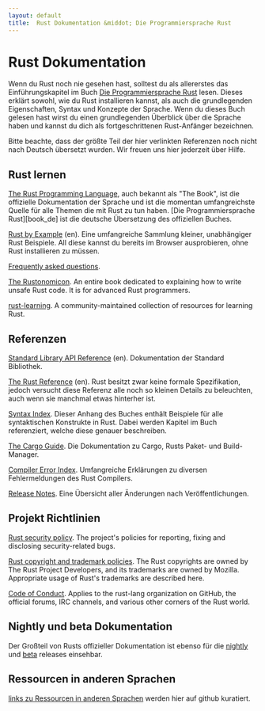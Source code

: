 ```yaml
---
layout: default
title:  Rust Dokumentation &middot; Die Programmiersprache Rust
---
```


# Rust Dokumentation

Wenn du Rust noch nie gesehen hast, solltest du als allererstes das Einführungskapitel im Buch [Die Programmiersprache Rust][book-de] lesen.
Dieses erklärt sowohl, wie du Rust installieren kannst,
als auch die grundlegenden Eigenschaften, Syntax und Konzepte der Sprache.
Wenn du dieses Buch gelesen hast
wirst du einen grundlegenden Überblick über die Sprache haben
und kannst du dich als fortgeschrittenen Rust-Anfänger bezeichnen.

Bitte beachte, dass der größte Teil der hier verlinkten Referenzen noch nicht nach Deutsch übersetzt wurden.
Wir freuen uns hier jederzeit über Hilfe.

## Rust lernen

[The Rust Programming Language][book], auch bekannt als "The Book",
ist die offizielle Dokumentation der Sprache
und ist die momentan umfangreichste Quelle für alle Themen die mit Rust zu tun haben.
[Die Programmiersprache Rust][book_de] ist die deutsche Übersetzung des offiziellen Buches.

[Rust by Example][rbe] (en). Eine umfangreiche Sammlung kleiner, unabhängiger Rust Beispiele.
All diese kannst du bereits im Browser ausprobieren, ohne Rust installieren zu müssen.

[Frequently asked questions][faq].

[The Rustonomicon][nomicon]. An entire book dedicated to
explaining how to write unsafe Rust code. It is for advanced Rust
programmers.

[rust-learning]. A community-maintained collection of resources for learning Rust.

[book]: https://doc.rust-lang.org/book/
[book-de]: https://rust-lang-de.github.io/rustbook-de/
[rbe]: http://rustbyexample.com
[faq]: faq.html
[nomicon]: https://doc.rust-lang.org/nomicon/
[rust-learning]: https://github.com/ctjhoa/rust-learning

## Referenzen

[Standard Library API Reference][api] (en). Dokumentation der 
Standard Bibliothek.

[The Rust Reference][ref] (en). Rust besitzt zwar keine formale Spezifikation,
jedoch versucht diese Referenz alle noch so kleinen Details zu beleuchten,
auch wenn sie manchmal etwas hinterher ist.

[Syntax Index][syn]. Dieser Anhang des Buches enthält Beispiele für alle syntaktischen Konstrukte in Rust.
Dabei werden Kapitel im Buch referenziert, welche diese genauer beschreiben.

[The Cargo Guide][cargo]. Die Dokumentation zu Cargo,
Rusts Paket- und Build-Manager.

[Compiler Error Index][err]. Umfangreiche Erklärungen zu
diversen Fehlermeldungen des Rust Compilers.

[Release Notes][release_notes]. Eine Übersicht aller Änderungen nach Veröffentlichungen.

[api]: https://doc.rust-lang.org/std/
[syn]: https://doc.rust-lang.org/book/syntax-index.html
[ref]: https://doc.rust-lang.org/reference.html
[cargo]: http://doc.crates.io/guide.html
[err]: https://doc.rust-lang.org/error-index.html
[release_notes]: https://github.com/rust-lang/rust/blob/stable/RELEASES.md

## Projekt Richtlinien

[Rust security policy][security]. The project's policies for
reporting, fixing and disclosing security-related bugs.

[Rust copyright and trademark policies][legal]. The Rust
copyrights are owned by The Rust Project Developers, and its
trademarks are owned by Mozilla. Appropriate usage of Rust's
trademarks are described here.

[Code of Conduct][coc]. Applies to the rust-lang organization
on GitHub, the official forums, IRC channels, and various
other corners of the Rust world.

[security]: security.html
[legal]: legal.html
[coc]: https://www.rust-lang.org/conduct.html

## Nightly und beta Dokumentation

Der Großteil von Rusts offizieller Dokumentation ist ebenso für die
[nightly] und [beta] releases einsehbar.

[nightly]: https://doc.rust-lang.org/nightly/
[beta]: https://doc.rust-lang.org/beta/

## Ressourcen in anderen Sprachen

[links zu Ressourcen in anderen Sprachen][locale] werden hier auf github kuratiert.

[locale]: https://github.com/ctjhoa/rust-learning#locale-links
